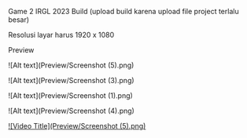 Game 2 IRGL 2023 Build (upload build karena upload file project terlalu besar)

Resolusi layar harus 1920 x 1080

Preview

![Alt text](Preview/Screenshot (5).png)

![Alt text](Preview/Screenshot (3).png)

![Alt text](Preview/Screenshot (1).png)

![Alt text](Preview/Screenshot (4).png)


[![Video Title](Preview/Screenshot (5).png)](Preview/IRGL2-DEMO.mp4)
